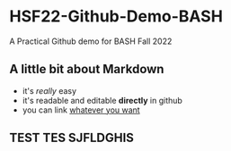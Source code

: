# HSF22-Github-Demo-BASH
A Practical Github demo for BASH Fall 2022

## A little bit about Markdown
- it's *really* easy
- it's readable and editable **directly** in github
- you can link [whatever you want](https://www.markdownguide.org/cheat-sheet/)

## TEST TES SJFLDGHIS
